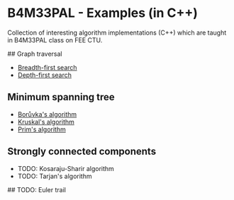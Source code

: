 # B4M33PAL - Examples (in C++)

Collection of interesting algorithm implementations (C++) which are taught in B4M33PAL class on FEE CTU.

## Graph traversal
- [Breadth-first search](https://github.com/klimesf/b4m33pal-examples/tree/master/bfs)
- [Depth-first search](https://github.com/klimesf/b4m33pal-examples/tree/master/dfs)

## Minimum spanning tree
- [Borůvka's algorithm](https://github.com/klimesf/b4m33pal-examples/tree/master/boruvka)
- [Kruskal's algorithm](https://github.com/klimesf/b4m33pal-examples/tree/master/kruskal)
- [Prim's algorithm](https://github.com/klimesf/b4m33pal-examples/tree/master/prim)

## Strongly connected components
- TODO: Kosaraju-Sharir algorithm
- TODO: Tarjan's algorithm

## TODO: Euler trail
